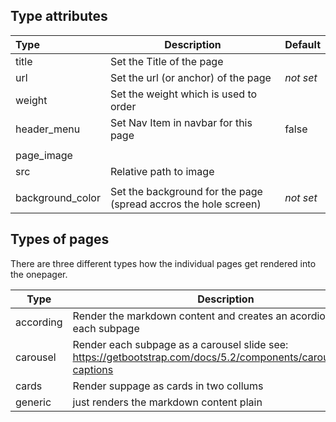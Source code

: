 ## Type attributes


| Type             | Description                                                     | Default   |
| :----------------- | ----------------------------------------------------------------- | :---------- |
| title            | Set the Title of the page                                       |           |
| url              | Set the url (or anchor) of the page                             | *not set* |
| weight           | Set the weight which is used to order                           |           |
| header_menu      | Set Nav Item in navbar for this page                            | false     |
|                  |                                                                 |           |
| page_image       |                                                                 |           |
| src              | Relative path to image                                          |           |
|                  |                                                                 |           |
| background_color | Set the background for the page (spread accros the hole screen) | *not set* |

## Types of pages

There are three different types how the individual pages get rendered into the onepager.


| Type      | Description                                                                                                       | Default |
| ----------- | ------------------------------------------------------------------------------------------------------------------- | --------- |
| according | Render the markdown content and creates an acordion's tab for each subpage                                        | x       |
| carousel  | Render each subpage as a carousel slide see: https://getbootstrap.com/docs/5.2/components/carousel/#with-captions |         |
| cards     | Render suppage as cards in two collums                                                                            |         |
| generic   | just renders the markdown content plain                                                                           |         |
